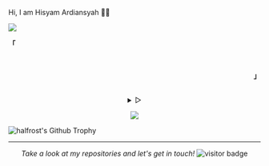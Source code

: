 Hi, I am Hisyam Ardiansyah 👨‍💻

![](https://github.com/halfrost/halfrost/blob/master/icons/header_.png)

<p align="left"><b><samp>「</samp></b></p>
  <p align="center">
    <samp>
      <br>
    </samp>
  </p>
<p align="right"><b><samp>」</samp></b></p>

<br>

<details align="center">
<summary> &#9655;</summary>

<h2></h2><br>
<p align="center">
  <samp>
    [<a href="https://twitter.com/Syam0x" target="_blank">twitter</a>]
    [<a href="https://t.me/oxsyam" target="_blank">telegram</a>]
    [<a href="mailto:0xSyam@pm.me" target="_blank">mail</a>]
  </samp>
</p>

<h2></h2><br>

```sh
curl -s https://github.com/0xSyam.gpg | gpg --import
```

```sh
curl https://github.com/0xSyam.keys | tee -a ~/.ssh/authorized_keys
```

```sh
curl -i https://api.github.com/users/0xSyam/keys
```

</details>

<p align="center">
<img align="center" src="https://github-readme-stats.vercel.app/api/top-langs/?username=0xSyam&hide_langs_below=1&theme=radical&line_height=27&layout=compact" />
<p>
<img align="center" src="https://github-profile-trophy.vercel.app/?username=0xSyam&column=7&theme=dracula" alt="halfrost's Github Trophy" />
</p>

</details>


<hr>
<p align="center">
  <i>Take a look at my repositories and let's get in touch!</i>
<img src="https://visitor-badge.laobi.icu/badge?page_id=0xSyam.0xSyam" alt="visitor badge"/>       
</p>

</p>
  

